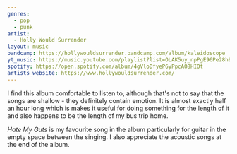 ```yaml
---
genres:
  - pop
  - punk
artist:
  - Holly Would Surrender
layout: music
bandcamp: https://hollywouldsurrender.bandcamp.com/album/kaleidoscope
yt_music: https://music.youtube.com/playlist?list=OLAK5uy_npPgE96Pe28hBeHgLnT8sDIMazbgm8L_g
spotify: https://open.spotify.com/album/4gVloDfyeP6yPpcAO8HIOt
artists_website: https://www.hollywouldsurrender.com/
---
```

I find this album comfortable to listen to, although that's not to say that the songs are shallow - they definitely contain emotion. It is almost exactly half an hour long which is makes it useful for doing something for the length of it and also happens to be the length of my bus trip home.

_Hate My Guts_ is my favourite song in the album particularly for guitar in the empty space between the singing. I also appreciate the acoustic songs at the end of the album. 